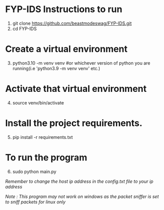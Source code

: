 # FYP-IDS Instructions to run
1) git clone https://github.com/beastmodeswag/FYP-IDS.git
2) cd FYP-IDS

# Create a virtual environment
3) python3.10 -m venv venv #or whichever version of python you are running(i.e 'python3.9 -m venv venv' etc.)

# Activate that virtual environment
4) source venv/bin/activate

# Install the project requirements.
5) pip install -r requirements.txt

# To run the program
6) sudo python main.py

*Remember to change the host ip address in the config.txt file to your ip address*

*Note : This program may not work on windows as the packet sniffer is set to sniff packets for linux only*

